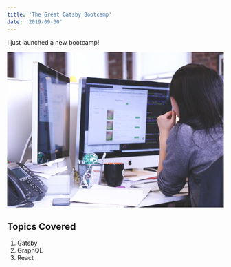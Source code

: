```yaml
---
title: 'The Great Gatsby Bootcamp'
date: '2019-09-30'
---
```


I just launched a new bootcamp!

![Grass](./grass.jpg)

## Topics Covered

1. Gatsby
2. GraphQL
3. React